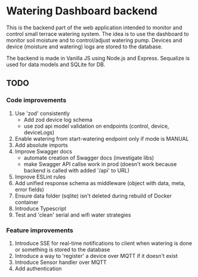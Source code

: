 # Watering Dashboard backend

This is the backend part of the web application intended to monitor and control small terrace watering system. The idea is to use the dashboard to monitor soil moisture and to control/adjust watering pump. Devices and device (moisture and watering) logs are stored to the database.

The backend is made in Vanilla JS using Node.js and Express. Sequalize is used for data models and SQLite for DB.

## TODO

### Code improvements

1. Use 'zod' consistently
    - Add zod device log schema
    - use zod api model validation on endpoints (control, device, deviceLogs)
2. Enable watering from start-watering endpoint only if mode is MANUAL
3. Add absolute imports
4. Improve Swagger docs
    - automate creation of Swagger docs (investigate libs)
    - make Swagger API callse work in prod (doesn't work because backend is called with added '/api' to URL)
5. Improve ESLint rules
6. Add unified response schema as middleware (object with data, meta, error fields)
7. Ensure data folder (sqlite) isn't deleted during rebuild of Docker container
8. Introduce Typescript
9. Test and 'clean' serial and wifi water strategies

### Feature improvements

1. Introduce SSE for real-time notifications to client when watering is done or something is stored to the database
2. Introduce a way to 'register' a device over MQTT if it doesn't exist
3. Introduce Sensor handler over MQTT
4. Add authentication
